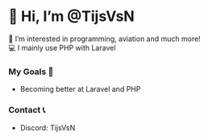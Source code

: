 # 👋 Hi, I’m @TijsVsN
👀 I’m interested in programming, aviation and much more!  
💻 I mainly use PHP with Laravel

### My Goals 🥅
- Becoming better at Laravel and PHP

### Contact 📞
- Discord: TijsVsN
